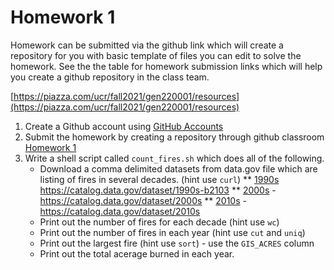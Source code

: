 # Homework 1

Homework can be submitted via the github link which will create a repository for you with basic template of files you can edit to solve the homework. See the the table for homework submission links which will help you create a github repository in the class team.

[https://piazza.com/ucr/fall2021/gen220001/resources](https://piazza.com/ucr/fall2021/gen220001/resources)

1. Create a Github account using [GitHub Accounts](https://github.com)
2. Submit the homework by creating a repository through github classroom [Homework 1](https://classroom.github.com/a/ePEVSi3q)
3. Write a shell script called `count_fires.sh` which does all of the following.
   * Download a comma delimited datasets from data.gov file which are listing of fires in several decades. (hint use `curl`)
    ** [1990s](https://gis.data.cnra.ca.gov/datasets/653647b20bc74480b335e31d6d81a52f_4.csv) https://catalog.data.gov/dataset/1990s-b2103
    ** [2000s](https://gis.data.cnra.ca.gov/datasets/653647b20bc74480b335e31d6d81a52f_12.csv) - https://catalog.data.gov/dataset/2000s
    ** [2010s](https://gis.data.cnra.ca.gov/datasets/653647b20bc74480b335e31d6d81a52f_11.csv) - https://catalog.data.gov/dataset/2010s
   * Print out the number of fires for each decade (hint use `wc`)
   * Print out the number of fires in each year (hint use `cut` and `uniq`)
   * Print out the largest fire (hint use `sort`) - use the `GIS_ACRES` column
   * Print out the total acerage burned in each year.
